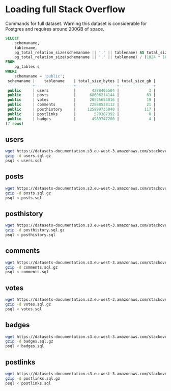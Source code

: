 # Loading full Stack Overflow

Commands for full dataset. Warning this dataset is considerable for Postgres and requires around 200GB of space.

```sql
SELECT
    schemaname,
    tablename,
    pg_total_relation_size(schemaname || '.' || tablename) AS total_size_bytes,
    pg_total_relation_size(schemaname || '.' || tablename) / (1024 * 1024 * 1024) AS total_size_gb
FROM
    pg_tables s
WHERE
    schemaname = 'public';
 schemaname |    tablename    | total_size_bytes | total_size_gb |
------------+-----------------+------------------+---------------+
 public     | users           |       4288405504 |             3 |
 public     | posts           |      68606214144 |            63 |
 public     | votes           |      20525654016 |            19 |
 public     | comments        |      22888538112 |            21 |
 public     | posthistory     |     125899735040 |           117 |
 public     | postlinks       |        579387392 |             0 |
 public     | badges          |       4989747200 |             4 |
(7 rows)
```

## users

```bash
wget https://datasets-documentation.s3.eu-west-3.amazonaws.com/stackoverflow/pdump/users.sql.gz
gzip -d users.sql.gz
psql < users.sql
```

## posts

```bash
wget https://datasets-documentation.s3.eu-west-3.amazonaws.com/stackoverflow/pdump/posts.sql.gz
gzip -d posts.sql.gz
psql < posts.sql
```

## posthistory

```bash
wget https://datasets-documentation.s3.eu-west-3.amazonaws.com/stackoverflow/pdump/posthistory.sql.gz
gzip -d posthistory.sql.gz
psql < posthistory.sql
```

## comments

```bash
wget https://datasets-documentation.s3.eu-west-3.amazonaws.com/stackoverflow/pdump/comments.sql.gz
gzip -d comments.sql.gz
psql < comments.sql
```

## votes

```bash
wget https://datasets-documentation.s3.eu-west-3.amazonaws.com/stackoverflow/pdump/votes.sql.gz
gzip -d votes.sql.gz
psql < votes.sql
```

## badges

```bash
wget https://datasets-documentation.s3.eu-west-3.amazonaws.com/stackoverflow/pdump/badges.sql.gz
gzip -d badges.sql.gz
psql < badges.sql
```

## postlinks

```bash
wget https://datasets-documentation.s3.eu-west-3.amazonaws.com/stackoverflow/pdump/postlinks.sql.gz
gzip -d postlinks.sql.gz
psql < postlinks.sql
```
